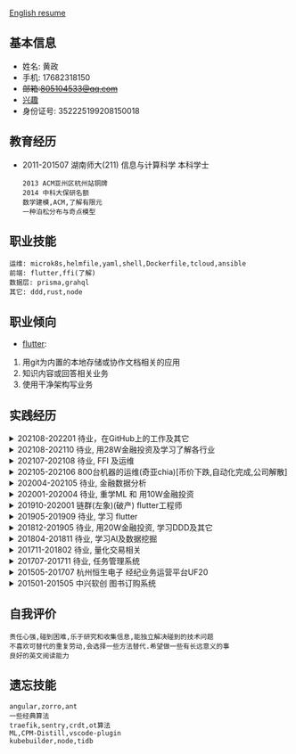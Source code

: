 [English resume](resume_html-en.md)
## 基本信息
+ 姓名: 黄政
+ 手机: 17682318150
+ ~~邮箱:805104533@qq.com~~
+ [兴趣](Interests.md)
+ 身份证号: 352225199208150018

## 教育经历
+ 2011-201507 湖南师大(211) 信息与计算科学 本科学士
  ```
  2013 ACM亚州区杭州站铜牌
  2014 中科大保研名额
  数学建模,ACM,了解有限元
  一种泊松分布与奇点模型
  ```
## 职业技能
```
运维: microk8s,helmfile,yaml,shell,Dockerfile,tcloud,ansible
前端: flutter,ffi(了解)
数据层: prisma,grahql
其它: ddd,rust,node
```

## 职业倾向

* [flutter](ui/flutter/flutter_key.md):
1. 用git为内置的本地存储或协作文档相关的应用
2. 知识内容或回答相关业务
3. 使用干净架构写业务

## 实践经历

<details>
<summary>
202108-202201 待业，在GitHub上的工作及其它
</summary>
<pre>
<code>
在GitHub上的工作:
1. domain-centric/documentation_builder: 用标记渲染出文档, 同时扫描所有的dart类
2. felangel/mason: 将多个文件打包成一个文件,反向过程中,能用变量渲染
3. invertase/melos: dart多项目脚本手架
4. RomanticEra/masonx: 对mason的扩展
5. huang12zheng/webrtc-action: 使用github action,通过补丁现有py脚本,构建二进制文件
6. flutterdata/flutter_data: 本地优先的状态管理工具,能自动初始化对象
7. RomanticEra/romantic_analysis: all_lint_rules_community的自定义静态检查
8. bxqm/dart_data_class_generator: 生成dartcode的vscode插件
9. felixblaschke/readme_helper 生成readmer的命令工具

其它:
1. openyurt(边缘云原生)在B站对每个会议进行总结
</code>
</pre>
</details>

<details>
<summary>
202108-202110 待业, 用28W金融投资及学习了解各行业
</summary>
<pre><code>
风电设备(海缆)
风电运营商(中广核新,三峡能源)
腾讯
</code></pre>
</details>

<details>
<summary>
202107-202108 待业, FFI 及运维
</summary>
<pre><code>
PR:
    microk8s, ZSH plug-in
课程:
    snap, appimage, flatpak
    CNCF,dqlite,containerd,microk8s,Ansible,sqlite3(with ffi)
ffi:
    libgit
以及一些和flutter相关的工作.
链接库生成比较困难,因为没有对应的机器
</code></pre>
</details>


<details>
<summary>
202105-202106 800台机器的运维(奇亚chia)[币价下跌,自动化完成,公司解散]
</summary>
<pre><code>
win:
    装机,人员培训,人员工作情况信息共享(用腾讯文档)
linux:
    人工设置固定IP,使用一些工具(sshpass, ansible, shell, swar (python) ) 实现开机P图,结束关机,结束人肉操作
    zabbix数据记录
    内核参数修改,去除保留空间,16T硬盘格式化设置,脚本挑包,NTFS转linux,依据性能数据验证实际结果,保护文件完整性,定时任务及状态驱动,任务优化,权衡项目推进与问题处理,清盘工作
其它:
    尝试MicroK8S来控制机器，但因为带宽限制,不适合此项目

</code></pre>
</details>

<details>
<summary>
202004-202105 待业, 金融数据分析
</summary>
<pre><code>
202104-202105  financial data analysis
    joinquant(python)
    标的过滤
        低市值 科创企业 主营信息
        现金流大增企业
        固定资产大增企业
    自建模型
        银行,保险
    行业了解: 叉车,碳纤维,风电,新能源发电,整车,谐波减速器
</code></pre>


<pre><code>
202012-202102, 协作文档相关
    fluidframework(编写中文文档,PR,生成docker image,sops,kafka,npm源,共识)
    thrift,grcp
202102-202103 学习新知识
    tidb, prisma2
    flutter(riverpod,navigator,ffi,easylocalization,fastlance,circleci,ferry,code_generate,dynamic_widget,adaptive_ui等)
    automerge(试着去rust2dart)
    arbify(翻译,现用i18n manager), gitpod
    vscode(dart-data-class-generator)
    qqbot for pcr(k8s,istio,python,nonebot2,go-cqhttp)
</code></pre>

<pre><code>
202010-202011, Graph Database选型及部署
    尝试在tidb使用kubebuilder
    helmfile
    nebula
    dgraph
</code></pre>

<pre><code>
202004-202010, 想成为一个运维工程师
    复习ML(大红豆小薏米+台大)
    openvpn中文文档
    k8s
    概率论与数理统计
    detectron2(目标检测外包项目)
</code></pre>
</details>

<details>
<summary>
202001-202004 待业, 重学ML 和 用10W金融投资
</summary>
<pre><code>
1. 深度学习,强化学习,知识图谱
2. 前端开发相关
   flutter
        share_list(想实现一个类似flutter_data的东西)
        了解material设计
        了解一些库kiwi, react, poll, loading_morelist, proxy_manager, getx,freezed,form_bloc
3. 金融投资
    类现金资产: 农业银行,中信建投
    盈利及成长预期: 万华化学
    困境反转: 春秋航空, 厦门空港
    因为便宜: 方大特钢,露天煤业,兖州煤业,火电
    芯片: 合盛硅业
</code></pre>
</details>

<details>
<summary>
201910-202001 链群(左象)(破产) flutter工程师
</summary>
<pre><code>
1. 进行300次 PR
2. 写一些包
ddd_flutter
share_list
3. 协助测试人员了解flutter,编写widget test
4. 尝试响应式设计
5. 尝试从fish_redux迁移到bloc

工作中实现的业务:
1. 重构登录(分离登录验证模块,支持微信)
2. 群组(没有分离出角色相关验证,状态太多(人员三种,群三种),没想到分9个类去写)

选择链群的原因是因为它介绍下一阶段会做内容,
以及flutter当时公司比较少
</code></pre>
</details>

<details>
<summary>
201905-201909 待业, 学习 flutter
</summary>
<pre><code>
1. 使用脚本读 json 来 生成fish_redux代码(为了左象的工作)
2. 了解一些项目flutter_wanandroid,graphql_flutter,bloc
选择flutter,因为其高效,原生跨端
</code></pre>
</details>

<details>
<summary>
201812-201905 待业, 用20W金融投资, 学习DDD及其它
</summary>
<pre><code>
1. 使用并优化201711-201802代码，
   然后再买万华化工、格力、保险、水泥、钢铁
2. 观看DDD2018会议
3. 用 angular,prisma1,graphql 来重建在201707-201711写的demo
</code></pre>
</details>


<details>
<summary>
201804-201811 待业, 学习AI及数据挖掘
</summary>
<pre><code>
1. 设计模式(ts)
2. 数据分析与挖掘实战
3. 深度学习
4. tensoflow
5. 机器学习基石(台大)
</code></pre>
</details>

<details>
<summary>
201711-201802 待业, 量化交易相关
</summary>
<pre><code>
joinquant(python)
1. 实现个股历史ROE计算,估值方法验证,大盘预测(抵扣价)
</code></pre>
</details>

<details>
<summary>
201707-201711 待业,  任务管理系统
</summary>
<pre><code>
技能: egg,angular
1. 我想用electron来实现跨设备
2. angular2 有依赖注入框架
</code></pre>
</details>


<details>
<summary>
201505-201707 杭州恒生电子 经纪业务运营平台UF20
</summary>
<pre><code>
1. 编写软件业务文档
2. 获取鼠标位置信息和识别控件，用于自动化测试(VB)。其本质是input->app->output
3. 灰盒测试(oracle,delphi,c++)
招聘时考试95分
</code></pre>
</details>
<details>
<summary>
201501-201505 中兴软创 图书订购系统
</summary>
<pre><code>
</code></pre>
.net,SQL
</details>

## 自我评价
```
责任心强,碰到困难,乐于研究和收集信息,能独立解决碰到的技术问题
不喜欢可替代的重复劳动,会选择一些方法替代.希望做一些有长远意义的事
良好的英文阅读能力
```

## 遗忘技能
```
angular,zorro,ant
一些经典算法
traefik,sentry,crdt,ot算法
ML,CPM-Distill,vscode-plugin
kubebuilder,node,tidb
```
